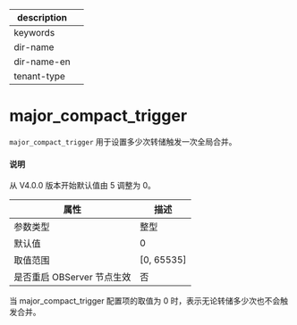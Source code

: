 |description||
|---|---|
|keywords||
|dir-name||
|dir-name-en||
|tenant-type||

# major_compact_trigger 


`major_compact_trigger` 用于设置多少次转储触发一次全局合并。

<main id="notice" type='explain'>
  <h4>说明</h4>
  <p>从 V4.0.0 版本开始默认值由 5 调整为 0。</p>
</main>

|      **属性**      |    **描述**    |
|------------------|--------------|
| 参数类型             | 整型           |
| 默认值              | 0            |
| 取值范围             | \[0, 65535\] |
| 是否重启 OBServer 节点生效 | 否            |



当 major_compact_trigger 配置项的取值为 0 时，表示无论转储多少次也不会触发合并。
